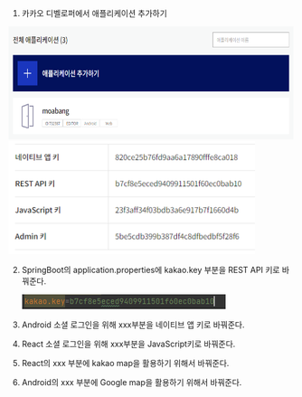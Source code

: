 1. 카카오 디벨로퍼에서 애플리케이션 추가하기

<img src="../image/kakao1.png" height="200">

<img src="../image/kakao3.png" height="200">

2. SpringBoot의 application.properties에 kakao.key 부분을 REST API 키로 바꿔준다.

   <img src="../image/kakao2.png">

3. Android 소셜 로그인을 위해 xxx부분을 네이티브 앱 키로 바꿔준다.

4. React 소셜 로그인을 위해 xxx부분을 JavaScript키로 바꿔준다.

5. React의 xxx 부분에 kakao map을 활용하기 위해서 바꿔준다.

6. Android의 xxx 부분에 Google map을 활용하기 위해서 바꿔준다.

   

   
